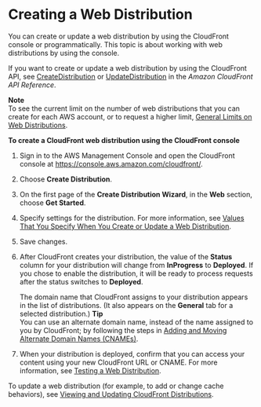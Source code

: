 # Creating a Web Distribution<a name="distribution-web-creating-console"></a>

You can create or update a web distribution by using the CloudFront console or programmatically\. This topic is about working with web distributions by using the console\.

If you want to create or update a web distribution by using the CloudFront API, see [ CreateDistribution](http://docs.aws.amazon.com/cloudfront/latest/APIReference/API_CreateDistribution.html) or [UpdateDistribution](http://docs.aws.amazon.com/cloudfront/latest/APIReference/API_UpdateDistribution.html) in the *Amazon CloudFront API Reference*\. 

**Note**  
To see the current limit on the number of web distributions that you can create for each AWS account, or to request a higher limit, [General Limits on Web Distributions](cloudfront-limits.md#limits-web-distributions)\.<a name="CreatingDownloadDistributionsConsoleProcedure"></a>

**To create a CloudFront web distribution using the CloudFront console**

1. Sign in to the AWS Management Console and open the CloudFront console at [https://console\.aws\.amazon\.com/cloudfront/](https://console.aws.amazon.com/cloudfront/)\.

1. Choose **Create Distribution**\.

1. On the first page of the **Create Distribution Wizard**, in the **Web** section, choose **Get Started**\.

1. Specify settings for the distribution\. For more information, see [Values That You Specify When You Create or Update a Web Distribution](distribution-web-values-specify.md)\.

1. Save changes\.

1. After CloudFront creates your distribution, the value of the **Status** column for your distribution will change from **InProgress** to **Deployed**\. If you chose to enable the distribution, it will be ready to process requests after the status switches to **Deployed**\. 

   The domain name that CloudFront assigns to your distribution appears in the list of distributions\. \(It also appears on the **General** tab for a selected distribution\.\) 
**Tip**  
You can use an alternate domain name, instead of the name assigned to you by CloudFront; by following the steps in [Adding and Moving Alternate Domain Names \(CNAMEs\)](CNAMEs.md)\.

1. When your distribution is deployed, confirm that you can access your content using your new CloudFront URL or CNAME\. For more information, see [Testing a Web Distribution](distribution-web-testing.md)\.

To update a web distribution \(for example, to add or change cache behaviors\), see [Viewing and Updating CloudFront Distributions](HowToUpdateDistribution.md)\.